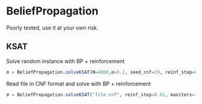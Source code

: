 # BeliefPropagation
Poorly tested, use it at your own risk.

## KSAT
Solve random instance with BP + reinforcement
```julia
σ = BeliefPropagation.solveKSAT(N=4000,α=9.2, seed_cnf=19, reinf_step=0.001, maxiters=1000);
```

Read file in CNF format and solve with BP + reinforcement
```julia
σ = BeliefPropagation.solveKSAT("file.cnf", reinf_step=0.01, maxiters=1000);
```

